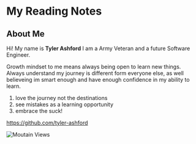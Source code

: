 # My Reading Notes

## About Me

Hi! My name is **Tyler Ashford** I am a Army Veteran and a future Software Engineer.

Growth mindset to me means always being open to learn new things. Always understand my journey is different form everyone else, as well believeing im smart enough and have enough confidence in my ability to learn.

1. love the journey not the destinations
2. see mistakes as a learning opportunity
3. embrace the suck!

<https://github.com/tyler-ashford>

![Moutain Views](https://eskipaper.com/images/mountains-1.jpg)
